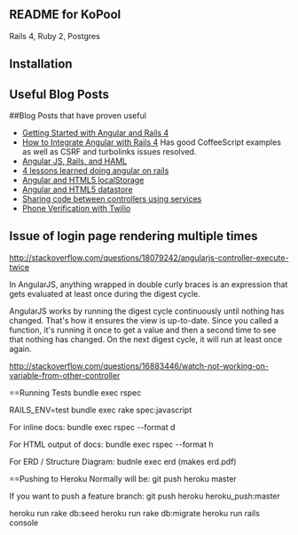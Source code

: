 README for KoPool
-----------------

Rails 4, Ruby 2, Postgres


Installation
------------


Useful Blog Posts
-----------------
##Blog Posts that have proven useful
- [Getting Started with Angular and Rails 4](http://www.honeybadger.io/blog/2013/12/11/beginners-guide-to-angular-js-rails)
- [How to Integrate Angular with Rails 4](https://shellycloud.com/blog/2013/10/how-to-integrate-angularjs-with-rails-4) Has good CoffeeScript examples as well as CSRF and turbolinks issues resolved.
- [Angular JS, Rails, and HAML](http://www.amberbit.com/blog/2014/1/20/angularjs-templates-in-ruby-on-rails-assets-pipeline/)
- [4 lessons learned doing angular on rails](http://gaslight.co/blog/4-lessons-learned-doing-angular-on-rails)
- [Angular and HTML5 localStorage](http://www.amitavroy.com/justread/content/articles/html5-local-storage-angular-js)
- [Angular and HTML5 datastore](http://stackoverflow.com/questions/17888884/service-retrieves-data-from-datastore-but-does-not-update-ui)
- [Sharing code between controllers using services](http://fdietz.github.io/recipes-with-angular-js/controllers/sharing-code-between-controllers-using-services.html)
- [Phone Verification with Twilio](http://blog.bigbinary.com/2015/01/12/phone-verification-using-twilio.html)


Issue of login page rendering multiple times
--------------------------------------------
http://stackoverflow.com/questions/18079242/angularjs-controller-execute-twice

In AngularJS, anything wrapped in double curly braces is an expression that gets evaluated at least once during the digest cycle.

AngularJS works by running the digest cycle continuously until nothing has changed. That's how it ensures the view is up-to-date. Since you called a function, it's running it once to get a value and then a second time to see that nothing has changed. On the next digest cycle, it will run at least once again.

http://stackoverflow.com/questions/16883446/watch-not-working-on-variable-from-other-controller


==Running Tests
bundle exec rspec

RAILS_ENV=test bundle exec rake spec:javascript



For inline docs:
bundle exec rspec --format d

For HTML output of docs:
bundle exec rspec --format h

For ERD / Structure Diagram:
budnle exec erd
(makes erd.pdf)


==Pushing to Heroku
Normally will be:
git push heroku master

If you want to push a feature branch:
git push heroku heroku_push:master

heroku run rake db:seed
heroku run rake db:migrate
heroku run rails console
